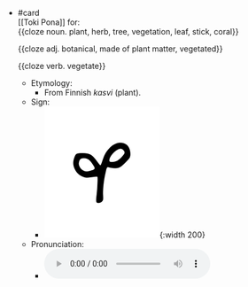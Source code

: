 - #card  
  [[Toki Pona]] for:  
  {{cloze noun. plant, herb, tree, vegetation, leaf, stick, coral}}
  
  {{cloze adj. botanical, made of plant matter, vegetated}}
  
  {{cloze verb. vegetate}}
	- Etymology:
		- From Finnish *kasvi* (plant).
	- Sign:
		- ![Kasi_-_sitelen_pona_in_Sonja_Lang's_handwriting.svg](../assets/Kasi_-_sitelen_pona_in_Sonja_Lang's_handwriting_1657537055105_0.svg){:width 200}
	- Pronunciation:
		- ![](../assets/Toki_Pona_-_jan_Lakuse_-_kasi_(1)_1657465552514_0.ogg)